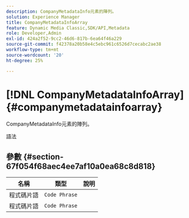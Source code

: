 ```yaml
---
description: CompanyMetadataInfo元素的陣列。
solution: Experience Manager
title: CompanyMetadataInfoArray
feature: Dynamic Media Classic,SDK/API,Metadata
role: Developer,Admin
exl-id: 424a2f52-9cc2-46d6-817b-6ea64f46a229
source-git-commit: f42378a20b58e4c5ebc961c6526d7cecabc2ae38
workflow-type: tm+mt
source-wordcount: '20'
ht-degree: 25%

---
```


# [!DNL CompanyMetadataInfoArray]{#companymetadatainfoarray}

CompanyMetadataInfo元素的陣列。

語法

## 參數 {#section-67f054f68aec4ee7af10a0ea68c8d818}

| 名稱 | 類型 | 說明 |
|---|---|---|
| 程式碼片語 | `Code Phrase` | |
| 程式碼片語 | `Code Phrase` | |
